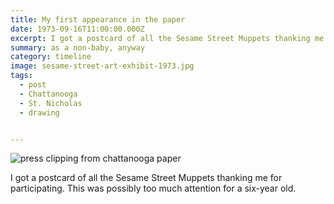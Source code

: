 ```yaml
---
title: My first appearance in the paper
date: 1973-09-16T11:00:00.000Z
excerpt: I got a postcard of all the Sesame Street Muppets thanking me for participating. This was possibly too much attention for a six-year old.
summary: as a non-baby, anyway
category: timeline
image: sesame-street-art-exhibit-1973.jpg
tags:
  - post
  - Chattanooga
  - St. Nicholas
  - drawing


---
```


![press clipping from chattanooga paper](/static/img/timeline/sesame-street-art-exhibit-1973.jpg "press clipping from chattanooga paper")

I got a postcard of all the Sesame Street Muppets thanking me for participating. This was possibly too much attention for a six-year old.